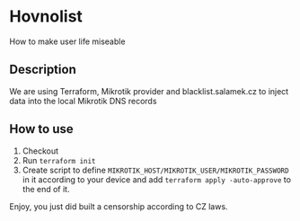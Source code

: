 # Hovnolist

How to make user life miseable 

## Description

We are using Terraform, Mikrotik provider and blacklist.salamek.cz to inject data into the local Mikrotik DNS records

## How to use

1. Checkout
1. Run `terraform init`
1. Create script to define `MIKROTIK_HOST/MIKROTIK_USER/MIKROTIK_PASSWORD` in it according to your device and add `terraform apply -auto-approve` to the end of it.

Enjoy, you just did built a censorship according to CZ laws.
